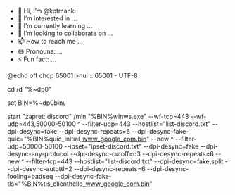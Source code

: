 - 👋 Hi, I’m @kotmanki
- 👀 I’m interested in ...
- 🌱 I’m currently learning ...
- 💞️ I’m looking to collaborate on ...
- 📫 How to reach me ...
- 😄 Pronouns: ...
- ⚡ Fun fact: ...

<!---
kotmanki/kotmanki is a ✨ special ✨ repository because its `README.md` (this file) appears on your GitHub profile.
You can click the Preview link to take a look at your changes.
--->
@echo off
chcp 65001 >nul
:: 65001 - UTF-8

cd /d "%~dp0"

set BIN=%~dp0bin\

start "zapret: discord" /min "%BIN%winws.exe" --wf-tcp=443 --wf-udp=443,50000-50100 ^
--filter-udp=443 --hostlist="list-discord.txt" --dpi-desync=fake --dpi-desync-repeats=6 --dpi-desync-fake-quic="%BIN%quic_initial_www_google_com.bin" --new ^
--filter-udp=50000-50100 --ipset="ipset-discord.txt" --dpi-desync=fake --dpi-desync-any-protocol --dpi-desync-cutoff=d3 --dpi-desync-repeats=6 --new ^
--filter-tcp=443 --hostlist="list-discord.txt" --dpi-desync=fake,split --dpi-desync-autottl=2 --dpi-desync-repeats=6 --dpi-desync-fooling=badseq --dpi-desync-fake-tls="%BIN%tls_clienthello_www_google_com.bin"
